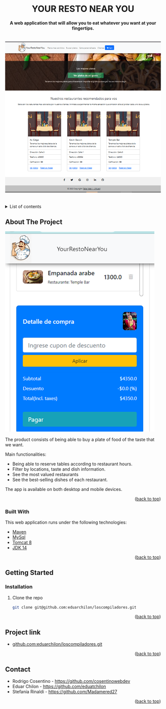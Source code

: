 <div id="top"></div>

<!-- PROJECT LOGO -->
<br />
<h1 align="center">YOUR RESTO NEAR YOU</h1>
<div align="center">
   <h4 align="center">A web application that will allow you to eat whatever you want at your fingertips.</h4>
   <br />
   <img src="https://github.com/eduarchilon/loscompiladores/blob/dev/src/main/webapp/fonts/pagina-los-compiladores.PNG">
   <br />
   <br />
   <br />
</div>

<!-- TABLE OF CONTENTS -->
<details>
   <br />
   <br />
  <summary>List of contents</summary>
  <ol>
    <li>
      <a href="#about-the-project">About The Project</a>
      <ul>
        <li><a href="#built-with">Built With</a></li>
      </ul>
    </li>
    <li>
      <a href="#getting-started">Getting Started</a>
      <ul>
        <li><a href="#installation">Installation</a></li>
      </ul>
    </li>
    <li><a href="#project-link">Project link</a></li>
    <li><a href="#contact">Contact</a></li>
  </ol>
</details>

<!-- ABOUT THE PROJECT -->

## About The Project

<img src="https://github.com/eduarchilon/loscompiladores/blob/dev/src/main/webapp/fonts/pagina-los-compiladores-mobile.PNG">

The product consists of being able to buy a plate of food of the taste that we want.

Main functionalities:

- Being able to reserve tables according to restaurant hours.
- Filter by locations, taste and dish information.
- See the most valued restaurants
- See the best-selling dishes of each restaurant.

The app is available on both desktop and mobile devices.

<p align="right">(<a href="#top">back to top</a>)</p>

### Built With

This web application runs under the following technologies:

- [Maven](https://maven.apache.org/)
- [MySql](https://www.mysql.com/)
- [Tomcat 8](https://tomcat.apache.org/)
- [JDK 14](https://www.oracle.com/ar/java/technologies/javase/jdk14-archive-downloads.html)


<p align="right">(<a href="#top">back to top</a>)</p>

<!-- GETTING STARTED -->

## Getting Started

### Installation

1. Clone the repo
   ```sh
   git clone git@github.com:eduarchilon/loscompiladores.git
   ```

<p align="right">(<a href="#top">back to top</a>)</p>

<!-- PROJECT -->

## Project link

- [github.com:eduarchilon/loscompiladores.git](git@github.com:eduarchilon/loscompiladores.git)

<p align="right">(<a href="#top">back to top</a>)</p>

<!-- CONTACT -->

## Contact

- Rodrigo Cosentino - https://github.com/cosentinowebdev
- Eduar Chilon - https://github.com/eduatchilon
- Stefania Rinaldi - https://github.com/Madamered27

<p align="right">(<a href="#top">back to top</a>)</p>
